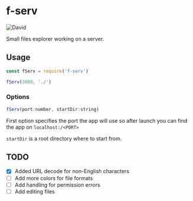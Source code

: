 # f-serv

![David](https://img.shields.io/david/talentlessguy/f-serv.svg?style=flat-square)

Small files explorer working on a server.

## Usage

```js
const fServ = require('f-serv')

fServ(3000, './')
```

### Options

```js
fServ(port:number, startDir:string)
```

First option specifies the port the app will use so after launch you can find the app on `localhost:/<PORT>`

`startDir` is a root directory where to start from.

## TODO

- [x] Added URL decode for non-English characters
- [ ] Add more colors for file formats
- [ ] Add handling for permission errors
- [ ] Add editing files